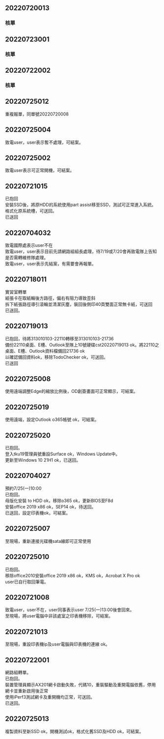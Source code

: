 ## 20220720013
### 核單


## 20220723001
### 核單

## 20220722002
### 核單

## 20220725012
重複報單，同單號20220720008

## 20220725004
致電user，user表示暫不處理，可結案。

## 20220725002
致電user表示可正常開機，可結案。

## 20220721015
已抱回</br>
安裝SSD後，將原HDD的系統使用part assist移至SSD，測試可正常進入系統。格式化原系統槽，可送回。</br>
已送回

## 20220704032
致電國際處表示user不在</br>
致電user，user表示目前先請網路組組長處理，待7/19或7/20會再致電隊上告知是否需轉維修隊處理。</br>
致電user，user表示先結案，有需要會再報單。

## 20220718011
實習室轉單</br>
紙張卡在取紙輪後方路徑，偏右有阻力導致歪斜</br>
拆下紙張路徑導引滾輪並清潔灰塵，裝回後側印40頁雙面正常無卡紙，可送回</br>
已送回。

## 20220719013
已抱回，待將313010103-22110轉移至313010103-21736</br>
備份22110桌面、E槽、Outlook至隊上10號硬碟cst20220719013 ok。將22110之桌面、E槽、Outlook資料檔備回21736 ok</br>
以確認備回資料ok，移除TodoChecker ok，可送回。</br>
已送回

## 20220725008
使用遠端調整Edge的縮放比例後，OD創簽畫面可正常顯示，可結案。

## 20220725019
使用遠端，設定Outlook o365帳號 ok，可結案。

## 20220725020
已抱回。</br>
登入tku19管理員號重設Surface ok，Windows Update中。</br>
更新至Windows 10 21H1 ok，已送回。

## 20220704027
預約7/25(一)10:00</br>
已抱回。</br>
母版化安裝 to HDD ok，移除o365 ok，更新BIOS至F8d</br>
安裝office 2019 x86 ok，SEP14 ok，待送回。</br>
已送回，設定印表機ok，可結案。

## 20220725007
至現場，重新連接光碟機sata線即可正常使用

## 20220725010
已抱回。</br>
移除office2010安裝office 2019 x86 ok，KMS ok，Acrobat X Pro ok</br>
user已自行取回筆電。

## 20220721008
致電user，user不在，user同事表示user 7/25(一)13:00後會回來。</br>
至現場，將user電腦中非該處室之印表機移除，可結案。

## 20220721013
至現場，重設印表機ip及user電腦與印表機的連線 ok。

## 20220722001
網路組轉單。</br>
已抱回。</br>
裝置管理員顯示AX201網卡啟動失敗，代碼10，重裝驅動及重開電腦依舊，停用網卡並重新啟用後正常</br>
使用iPerf3測試網卡及重開機均正常，可送回。</br>
已送回。

## 20220725013
複製資料至新SSD ok，開機測試ok，格式化舊SSD及HDD ok，可結案。
